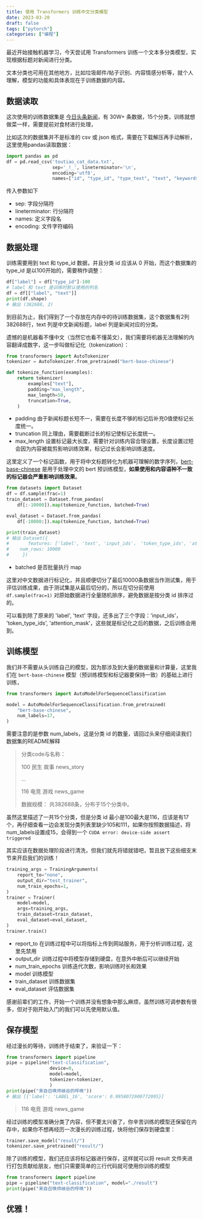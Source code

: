 ```yaml
---
title: 使用 Transformers 训练中文分类模型
date: 2023-03-20
draft: false
tags: ["pytorch"]
categories: ["编程"]
---
```


最近开始接触机器学习，今天尝试用 Transformers 训练一个文本多分类模型，实现根据标题对新闻进行分类。

文本分类也可用在其他地方，比如垃圾邮件/帖子识别、内容情感分析等，就个人理解，模型的功能和具体表现在于训练数据的内容。

## 数据读取

这次使用的训练数据集是 [今日头条新闻](https://github.com/myml/toutiao-text-classfication-dataset)，有 30W+ 条数据，15个分类，训练就想做菜一样，需要提前对食材进行处理，
<!--more-->
比如这次的数据集并不是标准的 csv 或 json 格式，需要在下载解压再手动解析，这里使用pandas读取数据：
```python
import pandas as pd
df = pd.read_csv('toutiao_cat_data.txt',
                 sep='_!_', lineterminator='\n',
                 encoding='utf8',
                 names=["id", "type_id", "type_text", "text", "keywords"])
```
传入参数如下
- sep: 字段分隔符
- lineterminator: 行分隔符
- names: 定义字段名
- encoding: 文件字符编码

## 数据处理

训练需要用到 text 和 type_id 数据，并且分类 id 应该从 0 开始，而这个数据集的 type_id 是以100开始的，需要稍作调整：
```python
df["label"] = df["type_id"]-100
# label 和 text 是训练时默认使用的列名
df = df[["label", "text"]]
print(df.shape)
# 输出 (382688, 2)
```

到目前为止，我们得到了一个存放在内存中的待训练数据集，这个数据集有2列382688行，text 列是中文新闻标题，label 列是新闻对应的分类。

遗憾的是机器看不懂中文（当然它也看不懂英文），我们需要将机器无法理解的内容翻译成数字，这一步叫做标记化（tokenization）：
```python
from transformers import AutoTokenizer
tokenizer = AutoTokenizer.from_pretrained("bert-base-chinese")

def tokenize_function(examples):
    return tokenizer(
        examples["text"], 
        padding="max_length",
        max_length=50,
        truncation=True,
    )
```
- padding 由于新闻标题长短不一，需要在长度不够的标记后补充0值使标记长度统一。
- truncation 同上理由，需要截断过长的标记使标记长度统一。
- max_length 设置标记最大长度，需要针对训练内容合理设置，长度设置过短会因为内容被裁剪影响训练效果，标记过长会影响训练速度。

这里定义了一个标记函数，用于将中文标题转化为机器可理解的数字序列，[bert-base-chinese](https://huggingface.co/bert-base-chinese) 是用于处理中文的 bert 预训练模型，**如果使用和内容语种不一致的标记器会严重影响训练效果**。

```python
from datasets import Dataset
df = df.sample(frac=1)
train_dataset = Dataset.from_pandas(
    df[:-10000]).map(tokenize_function, batched=True)

eval_dataset = Dataset.from_pandas(
    df[-10000:]).map(tokenize_function, batched=True)

print(train_dataset)
# 输出 Dataset({
#       features: ['label', 'text', 'input_ids'， 'token_type_ids', 'attention_mask'],
#    num_rows: 10000
#     })
```
- batched 是否批量执行 map

这里对中文数据进行标记化，并且顺便切分了最后10000条数据当作测试集，用于评估训练成果，由于测试集是从最后切分的，所以在切分前使用 `df.sample(frac=1)` 对原始数据进行全量随机排序，避免数据是按分类 id 排序过的。

可以看到除了原来的 'label', 'text' 字段，还多出了三个字段：'input_ids'， 'token_type_ids', 'attention_mask'，这些就是标记化之后的数据，之后训练会用到。

## 训练模型

我们并不需要从头训练自己的模型，因为那涉及到大量的数据量和计算量，这里我们在 `bert-base-chinese` 模型（预训练模型和标记器要保持一致）的基础上进行训练，

```python
from transformers import AutoModelForSequenceClassification

model = AutoModelForSequenceClassification.from_pretrained(
    "bert-base-chinese",
    num_labels=17,
)
```
需要注意的是参数 num_labels，这是分类 id 的数量，请回过头来仔细阅读我们数据集的README解释

> 分类code与名称：
> 
> 100 民生 故事 news_story
> 
> ...
> 
> 116 电竞 游戏 news_game
> 
> 数据规模：
> 共382688条，分布于15个分类中。

虽然这里描述了一共15个分类，但是分类 id 最小是100最大是116，应该是有17个，再仔细查看一边会发现分类列表里缺少105和111，如果你按照数据描述，将num_labels设置成15，会得到一个 `CUDA error: device-side assert triggered`

其实应该在数据处理阶段进行清洗，但我们就先将错就错吧，暂且放下这些细支末节来开启我们的训练！

```python
training_args = TrainingArguments(
    report_to="none",
    output_dir="test_trainer",
    num_train_epochs=1,
)
trainer = Trainer(
    model=model,
    args=training_args,
    train_dataset=train_dataset,
    eval_dataset=eval_dataset,
)
trainer.train()
```
- report_to 在训练过程中可以将指标上传到网站服务，用于分析训练过程，这里先禁用
- output_dir 训练过程中将模型存储到硬盘，在意外中断后可以继续开始
- num_train_epochs 训练迭代次数，影响训练时长和效果
- model 训练模型
- train_dataset 训练数据集
- eval_dataset 评估数据集

感谢前辈们的工作，开始一个训练并没有想象中那么麻烦，虽然训练可调参数有很多，但对于刚开始入门的我们可以先使用默认值。

## 保存模型
经过漫长的等待，训练终于结束了，来验证一下：
```python
from transformers import pipeline
pipe = pipeline("text-classification",
                device=0,
                model=model,
                tokenizer=tokenizer,
                )
print(pipe("来自召唤师峡谷的呼唤"))
# 输出 [{'label': 'LABEL_16', 'score': 0.9958072900772095}]
```
> 116 电竞 游戏 news_game

经过训练的模型准确分类了内容，但不要太兴奋了，你辛苦训练的模型还保留在内存中，如果你不想再经历一次漫长的训练过程，快将他们保存到硬盘里：
```python
trainer.save_model("result/")
tokenizer.save_pretrained("result/")
```
除了训练的模型，我们还应该将标记器进行保存，这样就可以将 result 文件夹进行打包贡献给朋友，他们只需要简单的三行代码就可使用你训练的模型
```python
from transformers import pipeline
pipe = pipeline("text-classification", model="./result")
print(pipe("来自召唤师峡谷的呼唤"))
```
## 优雅！
